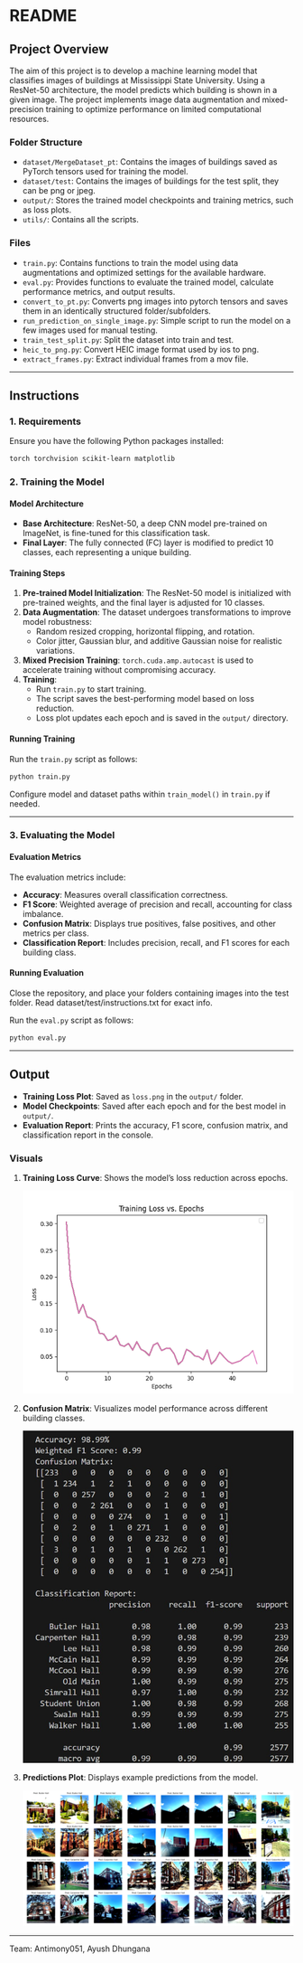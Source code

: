 # README

## Project Overview
The aim of this project is to develop a machine learning model that classifies images of buildings at Mississippi State University. Using a ResNet-50 architecture, the model predicts which building is shown in a given image. The project implements image data augmentation and mixed-precision training to optimize performance on limited computational resources.

### Folder Structure
- `dataset/MergeDataset_pt`: Contains the images of buildings saved as PyTorch tensors used for training the model.
- `dataset/test`: Contains the images of buildings for the test split, they can be png or jpeg.
- `output/`: Stores the trained model checkpoints and training metrics, such as loss plots.
- `utils/`: Contains all the scripts.

### Files
- `train.py`: Contains functions to train the model using data augmentations and optimized settings for the available hardware.
- `eval.py`: Provides functions to evaluate the trained model, calculate performance metrics, and output results.
- `convert_to_pt.py`: Converts png images into pytorch tensors and saves them in an identically structured folder/subfolders.
- `run_prediction_on_single_image.py`: Simple script to run the model on a few images used for manual testing.
- `train_test_split.py`: Split the dataset into train and test.
- `heic_to_png.py`: Convert HEIC image format used by ios to png.
- `extract_frames.py`: Extract individual frames from a mov file.
---

## Instructions

### 1. Requirements
Ensure you have the following Python packages installed:
```bash
torch torchvision scikit-learn matplotlib
```

### 2. Training the Model

#### Model Architecture
- **Base Architecture**: ResNet-50, a deep CNN model pre-trained on ImageNet, is fine-tuned for this classification task.
- **Final Layer**: The fully connected (FC) layer is modified to predict 10 classes, each representing a unique building.

#### Training Steps
1. **Pre-trained Model Initialization**: The ResNet-50 model is initialized with pre-trained weights, and the final layer is adjusted for 10 classes.
2. **Data Augmentation**: The dataset undergoes transformations to improve model robustness:
    - Random resized cropping, horizontal flipping, and rotation.
    - Color jitter, Gaussian blur, and additive Gaussian noise for realistic variations.
3. **Mixed Precision Training**: `torch.cuda.amp.autocast` is used to accelerate training without compromising accuracy.
4. **Training**: 
   - Run `train.py` to start training.
   - The script saves the best-performing model based on loss reduction.
   - Loss plot updates each epoch and is saved in the `output/` directory.

#### Running Training
Run the `train.py` script as follows:
```bash
python train.py
```
Configure model and dataset paths within `train_model()` in `train.py` if needed.

---

### 3. Evaluating the Model

#### Evaluation Metrics
The evaluation metrics include:
- **Accuracy**: Measures overall classification correctness.
- **F1 Score**: Weighted average of precision and recall, accounting for class imbalance.
- **Confusion Matrix**: Displays true positives, false positives, and other metrics per class.
- **Classification Report**: Includes precision, recall, and F1 scores for each building class.

#### Running Evaluation
Close the repository, and place your folders containing images into the test folder. Read dataset/test/instructions.txt for exact info.

Run the `eval.py` script as follows:
```bash
python eval.py
```

---

## Output
- **Training Loss Plot**: Saved as `loss.png` in the `output/` folder.
- **Model Checkpoints**: Saved after each epoch and for the best model in `output/`.
- **Evaluation Report**: Prints the accuracy, F1 score, confusion matrix, and classification report in the console.

### Visuals

1. **Training Loss Curve**: Shows the model’s loss reduction across epochs.

   ![Loss Curve](output/loss.png)

2. **Confusion Matrix**: Visualizes model performance across different building classes.

   ![Confusion Matrix](output/confusion_matrix.jpg)

3. **Predictions Plot**: Displays example predictions from the model.

   ![Predictions Plot](output/predictions_plot.png)

---

Team: Antimony051, Ayush Dhungana
